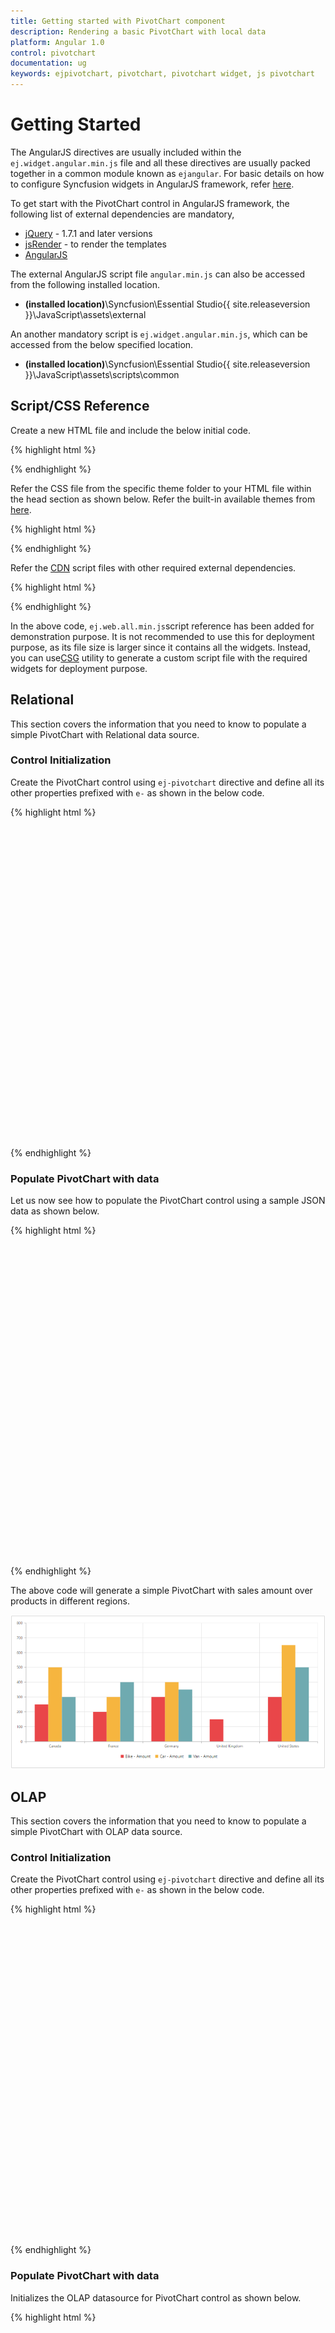 ```yaml
---
title: Getting started with PivotChart component	
description: Rendering a basic PivotChart with local data
platform: Angular 1.0
control: pivotchart
documentation: ug
keywords: ejpivotchart, pivotchart, pivotchart widget, js pivotchart 
---
```


# Getting Started

The AngularJS directives are usually included within the `ej.widget.angular.min.js` file and all these directives are usually packed together in a common module known as `ejangular`. For basic details on how to configure Syncfusion widgets in AngularJS framework, refer [here](https://help.syncfusion.com/js/angularjs).

To get start with the PivotChart control in AngularJS framework, the following list of external dependencies are mandatory, 

* [jQuery](http://jquery.com) - 1.7.1 and later versions
* [jsRender](https://github.com/borismoore/jsrender) - to render the templates
* [AngularJS](https://angularjs.org/)

The external AngularJS script file `angular.min.js` can also be accessed from the following installed location.

* **(installed location)**\Syncfusion\Essential Studio\{{ site.releaseversion }}\JavaScript\assets\external

An another mandatory script is `ej.widget.angular.min.js`, which can be accessed from the below specified location.

* **(installed location)**\Syncfusion\Essential Studio\{{ site.releaseversion }}\JavaScript\assets\scripts\common

## Script/CSS Reference

Create a new HTML file and include the below initial code.

{% highlight html %}

<!DOCTYPE html>
<html lang="en" xmlns="http://www.w3.org/1999/xhtml">
    <head>
        <meta charset="utf-8" />
        <title> </title>
    </head>
    <body>
    </body>
</html>

{% endhighlight %}

Refer the CSS file from the specific theme folder to your HTML file within the head section as shown below. Refer the built-in available themes from [here](https://help.syncfusion.com/js/theming-in-essential-javascript-components).

{% highlight html %}

<head>
    <meta charset="utf-8" />
    <title>Getting Started - PivotChart</title>
    <link href="http://cdn.syncfusion.com/{{ site.releaseversion }}/js/web/flat-azure/ej.web.all.min.css" rel="stylesheet" />
</head>

{% endhighlight %}

Refer the [CDN](https://help.syncfusion.com/js/cdn) script files with other required external dependencies.

{% highlight html %}

<head>
    <meta charset="utf-8" />
    <title>Getting Started - PivotChart</title>
    <link href="http://cdn.syncfusion.com/{{ site.releaseversion }}/js/web/flat-azure/ej.web.all.min.css" rel="stylesheet" />
    <script src="http://cdn.syncfusion.com/js/assets/external/jquery-3.0.0.min.js"></script>
    <script src="http://cdn.syncfusion.com/js/assets/external/jsrender.min.js"></script>
    <script src="http://cdn.syncfusion.com/js/assets/external/angular.min.js"></script>
	<script src="http://cdn.syncfusion.com/{{ site.releaseversion }}/js/web/ej.web.all.min.js"></script>
	<script src="http://cdn.syncfusion.com/{{ site.releaseversion }}/js/common/ej.widget.angular.min.js"></script>
</head>

{% endhighlight %}

In the above code, `ej.web.all.min.js`script reference has been added for demonstration purpose. It is not recommended to use this for deployment purpose, as its file size is larger since it contains all the widgets. Instead, you can use[CSG](http://csg.syncfusion.com/# "") utility to generate a custom script file with the required widgets for deployment purpose.

## Relational

This section covers the information that you need to know to populate a simple PivotChart with Relational data source.

### Control Initialization

Create the PivotChart control using `ej-pivotchart` directive and define all its other properties prefixed with `e-` as shown in the below code.

{% highlight html %}

<html xmlns="http://www.w3.org/1999/xhtml" ng-app="PivotChartApp">

<body>
	<div ng-controller="PivotChartCtrl">
		<div id="PivotChart1" ej-pivotchart e-dataSource="dataSource" e-title-text="title" e-showtooltip="showTooltip" e-isResponsive ="isResponsive"
			e-animation="animation" e-commonseriesoptions-type="ctype" e-commonseriesoptions-tooltip-visible="showTooltip"
			e-size="size" e-primaryxaxis="primaryXAxis" e-primaryyaxis="primaryYAxis" e-legend="legend" e-load='loadTheme'
			style="height: 500px; width: 100%;"/>
	</div>
</body>

</html>

{% endhighlight %}

### Populate PivotChart with data

Let us now see how to populate the PivotChart control using a sample JSON data as shown below.

{% highlight html %}

<html xmlns="http://www.w3.org/1999/xhtml" ng-app="PivotChartApp">
<head> <!-- Dependency file references --> </head>
<body>
	<div ng-controller="PivotChartCtrl">
		<div id="PivotChart1" ej-pivotchart e-dataSource="dataSource" e-title-text="title" e-showtooltip="showTooltip" e-isResponsive ="isResponsive"
			e-animation="animation" e-commonseriesoptions-type="ctype" e-commonseriesoptions-tooltip-visible="showTooltip"
			e-size="size" e-primaryxaxis="primaryXAxis" e-primaryyaxis="primaryYAxis" e-legend="legend" e-load='loadTheme'
			style="height: 500px; width: 100%;"/>
	</div>
<script>
	var pivot_dataset = [
			{ Amount: 100, Country: "Canada", Date: "FY 2005", Product: "Bike", Quantity: 2, State: "Alberta" },
			{ Amount: 200, Country: "Canada", Date: "FY 2006", Product: "Van", Quantity: 3, State: "British Columbia" },
			{ Amount: 300, Country: "Canada", Date: "FY 2007", Product: "Car", Quantity: 4, State: "Brunswick" },
			{ Amount: 150, Country: "Canada", Date: "FY 2008", Product: "Bike", Quantity: 3, State: "Manitoba" },
			{ Amount: 200, Country: "Canada", Date: "FY 2006", Product: "Car", Quantity: 4, State: "Ontario" },
			{ Amount: 100, Country: "Canada", Date: "FY 2007", Product: "Van", Quantity: 1, State: "Quebec" },
			{ Amount: 200, Country: "France", Date: "FY 2005", Product: "Bike", Quantity: 2, State: "Charente-Maritime" },
			{ Amount: 250, Country: "France", Date: "FY 2006", Product: "Van", Quantity: 4, State: "Essonne" },
			{ Amount: 300, Country: "France", Date: "FY 2007", Product: "Car", Quantity: 3, State: "Garonne (Haute)" },
			{ Amount: 150, Country: "France", Date: "FY 2008", Product: "Van", Quantity: 2, State: "Gers" },
			{ Amount: 200, Country: "Germany", Date: "FY 2006", Product: "Van", Quantity: 3, State: "Bayern" },
			{ Amount: 250, Country: "Germany", Date: "FY 2007", Product: "Car", Quantity: 3, State: "Brandenburg" },
			{ Amount: 150, Country: "Germany", Date: "FY 2008", Product: "Car", Quantity: 4, State: "Hamburg" },
			{ Amount: 200, Country: "Germany", Date: "FY 2008", Product: "Bike", Quantity: 4, State: "Hessen" },
			{ Amount: 150, Country: "Germany", Date: "FY 2007", Product: "Van", Quantity: 3, State: "Nordrhein-Westfalen" },
			{ Amount: 100, Country: "Germany", Date: "FY 2005", Product: "Bike", Quantity: 2, State: "Saarland" },
			{ Amount: 150, Country: "United Kingdom", Date: "FY 2008", Product: "Bike", Quantity: 5, State: "England" },
			{ Amount: 250, Country: "United States", Date: "FY 2007", Product: "Car", Quantity: 4, State: "Alabama" },
			{ Amount: 200, Country: "United States", Date: "FY 2005", Product: "Van", Quantity: 4, State: "California" },
			{ Amount: 100, Country: "United States", Date: "FY 2006", Product: "Bike", Quantity: 2, State: "Colorado" },
			{ Amount: 150, Country: "United States", Date: "FY 2008", Product: "Car", Quantity: 3, State: "New Mexico" },
			{ Amount: 200, Country: "United States", Date: "FY 2005", Product: "Bike", Quantity: 4, State: "New York" },
			{ Amount: 250, Country: "United States", Date: "FY 2008", Product: "Car", Quantity: 3, State: "North Carolina" },
			{ Amount: 300, Country: "United States", Date: "FY 2007", Product: "Van", Quantity: 4, State: "South Carolina" }
	];
	var dataSource = {
		data: pivot_dataset,
		rows: [
			{
				fieldName: "Product",
				fieldCaption: "Product"
			},
			{
				fieldName: "Date",
				fieldCaption: "Date"
			}
		],
		columns: [
			{
				fieldName: "Country",
				fieldCaption: "Country"
			}
		],
		values: [
			{
				fieldName: "Amount",
				fieldCaption: "Amount"
			}
		]
	};
	angular.module('PivotChartApp', ['ejangular']).controller('PivotChartCtrl', function ($scope) {
		$scope.dataSource = dataSource;
		$scope.title = "PivotChart in Essential JS";
		$scope.isResponsive = true;
		$scope.ctype = ej.PivotChart.ChartTypes.Column;
		$scope.showTooltip = true;
		$scope.size = { height: "460px", width: "95%" };
		$scope.primaryXAxis = { labelRotation: 0 };
		$scope.primaryYAxis = { title: { text: "Amount" } };
		$scope.legend = { visible: true, rowCount: 2 };
	});
</script>
</body>

</html>

{% endhighlight %}

The above code will generate a simple PivotChart with sales amount over products in different regions.

![](getting-started_images/purejs.png)

## OLAP

This section covers the information that you need to know to populate a simple PivotChart with OLAP data source.

### Control Initialization

Create the PivotChart control using `ej-pivotchart` directive and define all its other properties prefixed with `e-` as shown in the below code.

{% highlight html %}

<html xmlns="http://www.w3.org/1999/xhtml" ng-app="PivotChartApp">

<body>
	<div ng-controller="PivotChartCtrl">
		<div id="PivotChart1" ej-pivotchart e-dataSource="dataSource" e-title-text="title" e-showtooltip="showTooltip" e-isResponsive ="isResponsive"
			e-animation="animation" e-commonseriesoptions-type="ctype" e-commonseriesoptions-tooltip-visible="showTooltip"
			e-size="size" e-primaryxaxis="primaryXAxis" e-primaryyaxis="primaryYAxis" e-legend="legend" e-load='loadTheme'
			style="height: 500px; width: 100%;"/>
	</div>
</body>

</html>

{% endhighlight %}

### Populate PivotChart with data

Initializes the OLAP datasource for PivotChart control as shown below.

{% highlight html %}

<html xmlns="http://www.w3.org/1999/xhtml" ng-app="PivotChartApp">
<head> <!-- Dependency file references --> </head>
<body>
	<div ng-controller="PivotChartCtrl">
		<div id="PivotChart1" ej-pivotchart e-dataSource="dataSource" e-title-text="title" e-showtooltip="showTooltip" e-isResponsive ="isResponsive"
			e-animation="animation" e-commonseriesoptions-type="ctype" e-commonseriesoptions-tooltip-visible="showTooltip"
			e-size="size" e-primaryxaxis="primaryXAxis" e-primaryyaxis="primaryYAxis" e-legend="legend" e-load='loadTheme'
			style="height: 500px; width: 100%;"/>
	</div>
<script>
	angular.module('PivotChartApp', ['ejangular']).controller('PivotChartOlapCtrl', function ($scope) {
		$scope.dataSource = {
			data: "http://bi.syncfusion.com/olap/msmdpump.dll", //data
			catalog: "Adventure Works DW 2008 SE",
			cube: "Adventure Works",
			rows: [
				{
					fieldName: "[Date].[Fiscal]"
				}
			],
			columns: [
				{
					fieldName: "[Customer].[Customer Geography]"
				}
			],
			values: [
				{
					measures: [
						{
							fieldName: "[Measures].[Internet Sales Amount]"
						}
					],
					axis: "columns"
				}
			]
		};

	$scope.dataSource = $scope.dataSource;
	$scope.title = "PivotChart in Essential JS";
	$scope.isResponsive = true;
	$scope.ctype = ej.PivotChart.ChartTypes.Column;
	$scope.showTooltip = true;
	$scope.size = { height: "480px", width: "95%" };
	$scope.primaryXAxis = { labelRotation: 0 };
	$scope.primaryYAxis = { title: { text: "Internet Sales Amount" } };
	$scope.legend = { visible: true, rowCount: 2 };
	});
</script>
</body>

</html>

{% endhighlight %}

The above code will generate a simple PivotChart with internet sales amount over a period of fiscal years across different customer geographic locations.

![](getting-started_images/Olap.png)